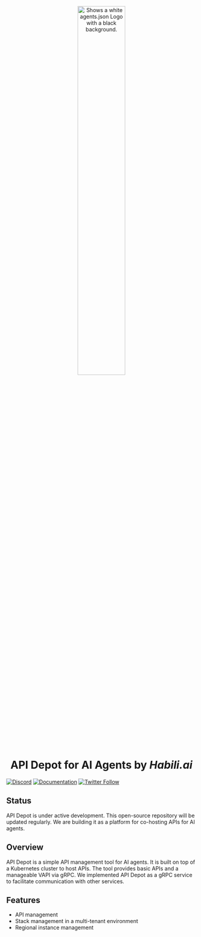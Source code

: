 <p align="center">
  <img alt="Shows a white agents.json Logo with a black background." src="https://www.habili.ai/habili-logo.png" width="50%">
</p>

<h1 align="center">API Depot for AI Agents by <i>Habili.ai</i></h1>

[![Discord](https://img.shields.io/discord/1326403009470791690?style=flat&logo=discord&logoColor=white&label=discord&color=7289DA&link=https%3A%2F%2Fdiscord.gg%2FyDxRqhfE7h)](https://discord.gg/yDxRqhfE7h)
[![Documentation](https://img.shields.io/badge/Documentation-📕-blue)](https://docs.habili.ai)
[![Twitter Follow](https://img.shields.io/twitter/follow/habili_ai?style=social)](https://x.com/habili_ai)

## Status
API Depot is under active development. This open-source repository will be updated regularly. We are building it as a platform for co-hosting APIs for AI agents.

## Overview
API Depot is a simple API management tool for AI agents. It is built on top of a Kubernetes cluster to host APIs. The tool provides basic APIs and a manageable VAPI via gRPC. We implemented API Depot as a gRPC service to facilitate communication with other services.

## Features
- API management
- Stack management in a multi-tenant environment
- Regional instance management
